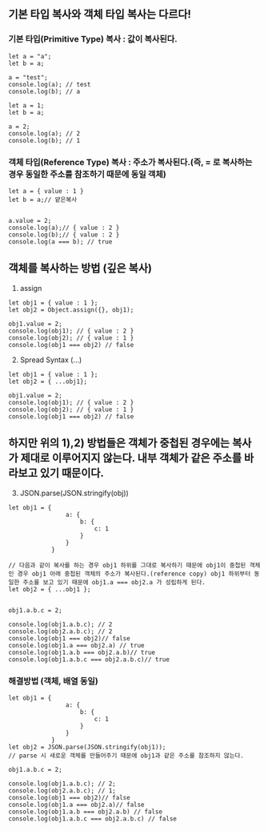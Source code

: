 ## 기본 타입 복사와 객체 타입 복사는 다르다!

### 기본 타입(Primitive Type) 복사 : 값이 복사된다.

```
let a = "a";
let b = a;

a = "test";
console.log(a); // test
console.log(b); // a

let a = 1;
let b = a;

a = 2;
console.log(a); // 2
console.log(b); // 1

```

### 객체 타입(Reference Type) 복사 : 주소가 복사된다.(즉, = 로 복사하는 경우 동일한 주소를 참조하기 때문에 동일 객체)

```
let a = { value : 1 } 
let b = a;// 얕은복사


a.value = 2;
console.log(a);// { value : 2 }
console.log(b);// { value : 2 }
console.log(a === b); // true
```

## 객체를 복사하는 방법 (깊은 복사)

1) assign
```
let obj1 = { value : 1 };
let obj2 = Object.assign({}, obj1);

obj1.value = 2;
console.log(obj1); // { value : 2 }
console.log(obj2); // { value : 1 }
console.log(obj1 === obj2) // false
```

2) Spread Syntax (...)
```
let obj1 = { value : 1 };
let obj2 = { ...obj1};

obj1.value = 2;
console.log(obj1); // { value : 2 }
console.log(obj2); // { value : 1 }
console.log(obj1 === obj2) // false
```

## 하지만 위의 1),2) 방법들은 <b>객체가 중첩된 경우에는 </b>복사가 제대로 이루어지지 않는다. 내부 객체가 같은 주소를 바라보고 있기 때문이다.

3) JSON.parse(JSON.stringify(obj))
```
let obj1 = { 
                a: {
                    b: {
                        c: 1
                    }
                }
            }

// 다음과 같이 복사를 하는 경우 obj1 하위를 그대로 복사하기 때문에 obj1이 중첩된 객체인 경우 obj1 아래 중첩된 객체의 주소가 복사된다.(reference copy) obj1 하위부터 동일한 주소를 보고 있기 때문에 obj1.a === obj2.a 가 성립하게 된다.
let obj2 = { ...obj1 };


obj1.a.b.c = 2;

console.log(obj1.a.b.c); // 2
console.log(obj2.a.b.c); // 2
console.log(obj1 === obj2)// false
console.log(obj1.a === obj2.a) // true
console.log(obj1.a.b === obj2.a.b)// true
console.log(obj1.a.b.c === obj2.a.b.c)// true

```
### 해결방법 (객체, 배열 동일)
```
let obj1 = { 
                a: {
                    b: {
                        c: 1
                    }
                }
            }
let obj2 = JSON.parse(JSON.stringify(obj1));
// parse 시 새로운 객체를 만들어주기 때문에 obj1과 같은 주소를 참조하지 않는다.

obj1.a.b.c = 2;

console.log(obj1.a.b.c); // 2;
console.log(obj2.a.b.c); // 1;
console.log(obj1 === obj2)// false
console.log(obj1.a === obj2.a)// false
console.log(obj1.a.b === obj2.a.b) // false
console.log(obj1.a.b.c === obj2.a.b.c) // false

```